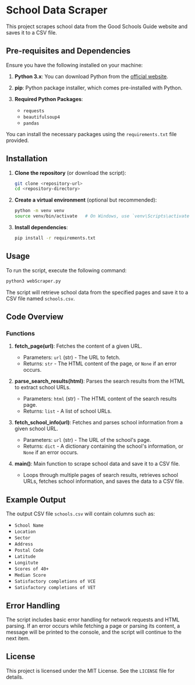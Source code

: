 # School Data Scraper

This project scrapes school data from the Good Schools Guide website and saves it to a CSV file.

## Pre-requisites and Dependencies

Ensure you have the following installed on your machine:

1. **Python 3.x**: You can download Python from the [official website](https://www.python.org/downloads/).

2. **pip**: Python package installer, which comes pre-installed with Python.

3. **Required Python Packages**:
   - `requests`
   - `beautifulsoup4`
   - `pandas`

You can install the necessary packages using the `requirements.txt` file provided.

## Installation

1. **Clone the repository** (or download the script):
    ```sh
    git clone <repository-url>
    cd <repository-directory>
    ```

2. **Create a virtual environment** (optional but recommended):
    ```sh
    python -m venv venv
    source venv/bin/activate   # On Windows, use `venv\Scripts\activate`
    ```

3. **Install dependencies**:
    ```sh
    pip install -r requirements.txt
    ```

## Usage

To run the script, execute the following command:
```sh
python3 webScraper.py
```

The script will retrieve school data from the specified pages and save it to a CSV file named `schools.csv`.

## Code Overview

### Functions

1. **fetch_page(url)**: Fetches the content of a given URL.
    - Parameters: `url` (str) - The URL to fetch.
    - Returns: `str` - The HTML content of the page, or `None` if an error occurs.

2. **parse_search_results(html)**: Parses the search results from the HTML to extract school URLs.
    - Parameters: `html` (str) - The HTML content of the search results page.
    - Returns: `list` - A list of school URLs.

3. **fetch_school_info(url)**: Fetches and parses school information from a given school URL.
    - Parameters: `url` (str) - The URL of the school's page.
    - Returns: `dict` - A dictionary containing the school's information, or `None` if an error occurs.

4. **main()**: Main function to scrape school data and save it to a CSV file.
    - Loops through multiple pages of search results, retrieves school URLs, fetches school information, and saves the data to a CSV file.

## Example Output

The output CSV file `schools.csv` will contain columns such as:
- `School Name`
- `Location`
- `Sector`
- `Address`
- `Postal Code`
- `Latitude`
- `Longitute`
- `Scores of 40+`
- `Median Score`
- `Satisfactory completions of VCE`
- `Satisfactory completions of VET`

## Error Handling

The script includes basic error handling for network requests and HTML parsing. If an error occurs while fetching a page or parsing its content, a message will be printed to the console, and the script will continue to the next item.

## License

This project is licensed under the MIT License. See the `LICENSE` file for details.
